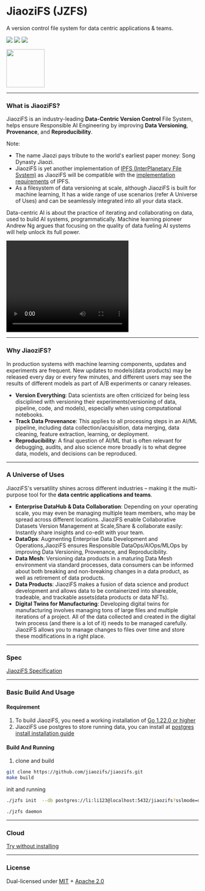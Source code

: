 # JiaoziFS (JZFS)
A version control file system for data centric applications & teams.

<p align="left">
  <a href="https://codecov.io/gh/jiaozifs/jiaozifs"><img src="https://codecov.io/gh/jiaozifs/jiaozifs/branch/main/graph/badge.svg"></a>
  <a href="https://goreportcard.com/report/github.com/jiaozifs/jiaozifs"><img src="https://goreportcard.com/badge/github.com/jiaozifs/jiaozifs" /></a>  
  <a href=""><img src="https://img.shields.io/badge/golang-%3E%3D1.22.0-blue.svg" /></a>
  <br>
</p>
<img src="https://github.com/jiaozifs/jiaozifs/docs/logo/jiaozifs.png" width="100">

----
### What is JiaoziFS?
JiaoziFS is an industry-leading **Data-Centric Version Control** File System, helps ensure Responsible AI Engineering by improving **Data Versioning**, **Provenance**, and **Reproducibility**.

Note:
* The name Jiaozi pays tribute to the world's earliest paper money: Song Dynasty Jiaozi.
* JiaoziFS is yet another implementation of [IPFS (InterPlanetary File System)](https://ipfs.tech/) as JiaoziFS will be compatible with the [implementation requirements](https://specs.ipfs.tech/architecture/principles/#ipfs-implementation-requirements) of IPFS.
* As a filesystem of data versioning at scale, although JiaoziFS is built for machine learning, It has a wide range of use scenarios (refer A Universe of Uses) and can be seamlessly integrated into all your data stack.

Data-centric AI is about the practice of iterating and collaborating on data, used to build AI systems, programmatically. Machine learning pioneer Andrew Ng argues that focusing on the quality of data fueling AI systems will help unlock its full power.  

<video src="https://youtu.be/TU6u_T-s68Y" width="320" height="240" controls></video>

----
### Why JiaoziFS?
In production systems with machine learning components, updates and experiments are frequent. New updates to models(data products) may be released every day or every few minutes, and different users may see the results of different models as part of A/B experiments or canary releases.

* **Version Everything**: Data scientists are often criticized for being less disciplined with versioning their experiments(versioning of data, pipeline, code, and models), especially when using computational notebooks.
* **Track Data Provenance**: This applies to all processing steps in an AI/ML pipeline, including data collection/acquisition, data merging, data cleaning, feature extraction, learning, or deployment.
* **Reproducibility**: A final question of AI/ML that is often relevant for debugging, audits, and also science more broadly is to what degree data, models, and decisions can be reproduced.

----
### A Universe of Uses
JiaoziFS's versatility shines across different industries – making it the multi-purpose tool for the **data centric applications and teams**.

* **Enterprise DataHub & Data Collaboration**: Depending on your operating scale, you may even be managing multiple team members, who may be spread across different locations. JiaoziFS enable Collaborative Datasets Version Management at Scale,Share & collaborate easily: Instantly share insights and co-edit with your team.
* **DataOps**: Augmenting Enterprise Data Development and Operations,JiaoziFS ensures Responsible DataOps/AIOps/MLOps by improving Data Versioning, Provenance, and Reproducibility.
* **Data Mesh**: Versioning data products in a maturing Data Mesh environment via standard processes, data consumers can be informed about both breaking and non-breaking changes in a data product, as well as retirement of data products.
* **Data Products**: JiaoziFS makes a fusion of data science and product development and allows data to be containerized into shareable, tradeable, and trackable assets(data products or data NFTs).
* **Digital Twins for Manufacturing**: Developing digital twins for manufacturing involves managing tons of large files and multiple iterations of a project. All of the data collected and created in the digital twin process (and there is a lot of it) needs to be managed carefully. JiaoziFS allows you to manage changes to files over time and store these modifications in a right place.

----
### Spec
[JiaoziFS Specification](https://github.com/jiaozifs/Spec)

----
### Basic Build And Usage

#### Requirement
1. To build JiaoziFS, you need a working installation of   [Go 1.22.0 or higher](https://golang.org/dl/)
2. JiaoziFS use postgres to store running data, you can install at  [postgres install installation guide](https://www.postgresql.org/docs/current/installation.html)

#### Build And Running

1. clone and build
```bash
git clone https://github.com/jiaozifs/jiaozifs.git
make build
```

init and running
```bash
./jzfs init  --db postgres://li:li123@localhost:5432/jiaozifs?sslmode=disable

./jzfs daemon
```
----
### Cloud
[Try without installing](https://cloud.jiaozifs.com)

----
### License

Dual-licensed under [MIT](https://github.com/jiaozifs/jiaozifs/blob/main/LICENSE-MIT) + [Apache 2.0](https://github.com/jiaozifs/jiaozifs/blob/main/LICENSE-APACHE)

